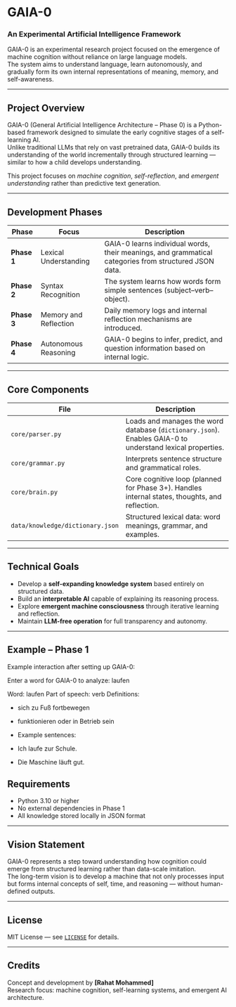 # GAIA-0  
### An Experimental Artificial Intelligence Framework

GAIA-0 is an experimental research project focused on the emergence of machine cognition without reliance on large language models.  
The system aims to understand language, learn autonomously, and gradually form its own internal representations of meaning, memory, and self-awareness.

---

## Project Overview

GAIA-0 (General Artificial Intelligence Architecture – Phase 0) is a Python-based framework designed to simulate the early cognitive stages of a self-learning AI.  
Unlike traditional LLMs that rely on vast pretrained data, GAIA-0 builds its understanding of the world incrementally through structured learning — similar to how a child develops understanding.

This project focuses on *machine cognition*, *self-reflection*, and *emergent understanding* rather than predictive text generation.

---

## Development Phases

| Phase | Focus | Description |
|-------|--------|-------------|
| **Phase 1** | Lexical Understanding | GAIA-0 learns individual words, their meanings, and grammatical categories from structured JSON data. |
| **Phase 2** | Syntax Recognition | The system learns how words form simple sentences (subject–verb–object). |
| **Phase 3** | Memory and Reflection | Daily memory logs and internal reflection mechanisms are introduced. |
| **Phase 4** | Autonomous Reasoning | GAIA-0 begins to infer, predict, and question information based on internal logic. |

---

## Core Components

| File | Description |
|------|--------------|
| `core/parser.py` | Loads and manages the word database (`dictionary.json`). Enables GAIA-0 to understand lexical properties. |
| `core/grammar.py` | Interprets sentence structure and grammatical roles. |
| `core/brain.py` | Core cognitive loop (planned for Phase 3+). Handles internal states, thoughts, and reflection. |
| `data/knowledge/dictionary.json` | Structured lexical data: word meanings, grammar, and examples. |

---

## Technical Goals

- Develop a **self-expanding knowledge system** based entirely on structured data.  
- Build an **interpretable AI** capable of explaining its reasoning process.  
- Explore **emergent machine consciousness** through iterative learning and reflection.  
- Maintain **LLM-free operation** for full transparency and autonomy.

---

## Example – Phase 1

Example interaction after setting up GAIA-0:

Enter a word for GAIA-0 to analyze: laufen

Word: laufen
Part of speech: verb
Definitions:

- sich zu Fuß fortbewegen

- funktionieren oder in Betrieb sein
- Example sentences:

- Ich laufe zur Schule.

- Die Maschine läuft gut.

## Requirements

- Python 3.10 or higher  
- No external dependencies in Phase 1  
- All knowledge stored locally in JSON format  

---

## Vision Statement

GAIA-0 represents a step toward understanding how cognition could emerge from structured learning rather than data-scale imitation.  
The long-term vision is to develop a machine that not only processes input but forms internal concepts of self, time, and reasoning — without human-defined outputs.

---

## License

MIT License — see [`LICENSE`](LICENSE) for details.

---

## Credits

Concept and development by **[Rahat Mohammed]**  
Research focus: machine cognition, self-learning systems, and emergent AI architecture.